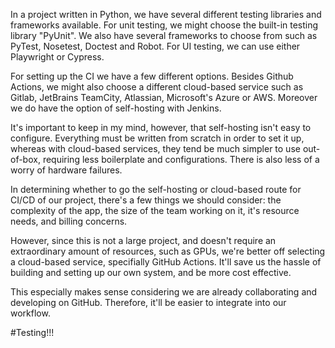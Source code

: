 In a project written in Python, we have several different testing libraries and frameworks available. For unit testing, we might choose the built-in testing library "PyUnit". We also have several frameworks to choose from such as PyTest, Nosetest, Doctest and Robot. For UI testing, we can use either Playwright or Cypress.

For setting up the CI we have a few different options. Besides Github Actions, we might also choose a different cloud-based service such as Gitlab, JetBrains TeamCity, Atlassian, Microsoft's Azure or AWS. Moreover we do have the option of self-hosting with Jenkins.

It's important to keep in my mind, however, that self-hosting isn't easy to configure. Everything must be written from scratch in order to set it up, whereas with cloud-based services, they tend be much simpler to use out-of-box, requiring less boilerplate and configurations. There is also less of a worry of hardware failures.

In determining whether to go the self-hosting or cloud-based route for CI/CD of our project, there's a few things we should consider: the complexity of the app, the size of the team working on it, it's resource needs, and billing concerns.

However, since this is not a large project, and doesn't require an extraordinary amount of resources, such as GPUs, we're better off selecting a cloud-based service, specifially GitHub Actions. It'll save us the hassle of building and setting up our own system, and be more cost effective.

This especially makes sense considering we are already collaborating and developing on GitHub. Therefore, it'll be easier to integrate into our workflow.

#Testing!!!

